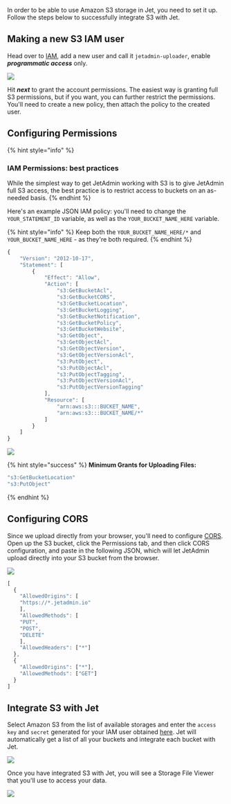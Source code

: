[comment]: # ($page_title=Amazon S3)
[comment]: # ($page_description=Amazon Cloud Storage)

In order to be able to use Amazon S3 storage in Jet, you need to set it up. Follow the steps below to successfully integrate S3 with Jet.

## Making a new S3 IAM user

Head over to [IAM](https://console.aws.amazon.com/iam/home), add a new user and call it `jetadmin-uploader`, enable _**programmatic access**_ only. 

![](https://gblobscdn.gitbook.com/assets%2F-LQ08RFAKZvFADEiXKFy%2F-MVqqN468_usz2PipzN5%2F-MW-0ukG5AJm7EGGyiwT%2FGIF196.gif?alt=media&token=80732e20-1ae0-4d1b-8966-5b4338305874)

Hit _**next**_ to grant the account permissions. The easiest way is granting full S3 permissions, but if you want, you can further restrict the permissions. You'll need to create a new policy, then attach the policy to the created user.

## Configuring Permissions

{% hint style="info" %}
### IAM Permissions: best practices

While the simplest way to get JetAdmin working with S3 is to give JetAdmin full S3 access, the best practice is to restrict access to buckets on an as-needed basis.
{% endhint %}

Here's an example JSON IAM policy: you'll need to change the `YOUR_STATEMENT_ID` variable, as well as the `YOUR_BUCKET_NAME_HERE` variable. 

{% hint style="info" %}
Keep both the `YOUR_BUCKET_NAME_HERE/*` and `YOUR_BUCKET_NAME_HERE` - as they're both required.
{% endhint %}

```javascript
{
    "Version": "2012-10-17",
    "Statement": [
        {
            "Effect": "Allow",
            "Action": [
                "s3:GetBucketAcl",
                "s3:GetBucketCORS",
                "s3:GetBucketLocation",
                "s3:GetBucketLogging",
                "s3:GetBucketNotification",
                "s3:GetBucketPolicy",
                "s3:GetBucketWebsite",
                "s3:GetObject",
                "s3:GetObjectAcl",
                "s3:GetObjectVersion",
                "s3:GetObjectVersionAcl",
                "s3:PutObject",
                "s3:PutObjectAcl",
                "s3:PutObjectTagging",
                "s3:PutObjectVersionAcl",
                "s3:PutObjectVersionTagging"
            ],
            "Resource": [
                "arn:aws:s3:::BUCKET_NAME",
                "arn:aws:s3:::BUCKET_NAME/*"
            ]
        }
    ]
}
```

![](https://gblobscdn.gitbook.com/assets%2F-LQ08RFAKZvFADEiXKFy%2F-MW-8gVUDc2IipmrzWe1%2F-MW-CU6I1hxGkyu7ckn-%2FGIF198.gif?alt=media&token=087fd941-7cce-4934-bbfe-c03e78a5412d)

{% hint style="success" %}
**Minimum Grants for Uploading Files:**

```javascript
"s3:GetBucketLocation"
"s3:PutObject"
```
{% endhint %}

## Configuring CORS

Since we upload directly from your browser, you'll need to configure [CORS](https://docs.aws.amazon.com/AmazonS3/latest/dev/cors.html). Open up the S3 bucket, click the Permissions tab, and then click CORS configuration, and paste in the following JSON, which will let JetAdmin upload directly into your S3 bucket from the browser.

![](https://gblobscdn.gitbook.com/assets%2F-LQ08RFAKZvFADEiXKFy%2F-MW-8gVUDc2IipmrzWe1%2F-MW-E0SWdeA38kEFUiSC%2FGIF199.gif?alt=media&token=e8f8c6eb-c254-48c3-8080-080a762d41df)

```javascript
[
  {
    "AllowedOrigins": [
    "https://*.jetadmin.io"
    ],
    "AllowedMethods": [
    "PUT",
    "POST",
    "DELETE"
    ],
    "AllowedHeaders": ["*"]
  },
  {
    "AllowedOrigins": ["*"],
    "AllowedMethods": ["GET"]
  }
]
```

## Integrate S3 with Jet

Select Amazon S3 from the list of available storages and enter the `access key` and `secret` generated for your IAM user obtained [here](https://console.aws.amazon.com/iam/home#/users). Jet will automatically get a list of all your buckets and integrate each bucket with Jet.

![](https://gblobscdn.gitbook.com/assets%2F-LQ08RFAKZvFADEiXKFy%2F-MVqqN468_usz2PipzN5%2F-MW-5ae0GKlM9H17zU6T%2Fimage.png?alt=media&token=70f670ec-bcd8-43e9-a571-04df8019e716)

Once you have integrated S3 with Jet, you will see a Storage File Viewer that you'll use to access your data.

![](https://gblobscdn.gitbook.com/assets%2F-LQ08RFAKZvFADEiXKFy%2F-MW-6hpo34t5teVdGCcb%2F-MW-8SxZZWejzGZUrxw_%2FGIF197.gif?alt=media&token=238f7147-d861-48b5-afc6-cdf3d526c1fe)

